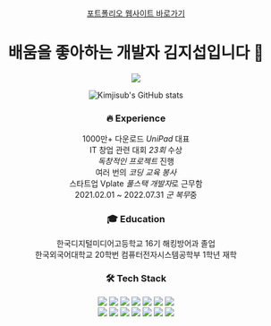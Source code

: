 <div align="center">
<a href="https://kimjisub.me">포트폴리오 웹사이트 바로가기</a>

# 배움을 좋아하는 개발자 김지섭입니다 👋
  
![](https://komarev.com/ghpvc/?username=kimjisub)

<!--![Top Langs](https://github-readme-stats.vercel.app/api/top-langs/?username=kimjisub&layout=compact&langs_count=8)-->

![Kimjisub's GitHub stats](https://github-readme-stats.vercel.app/api?username=kimjisub&show_icons=true&count_private=true)

### 🔥 Experience

1000만+ 다운로드 *UniPad* 대표<br/>
IT 창업 관련 대회 *23회* 수상<br/>
*독창적인 프로젝트* 진행<br/>
여러 번의 *코딩 교육 봉사*<br/>
스타트업 Vplate *풀스택 개발자*로 근무함<br/>
2021.02.01 ~ 2022.07.31 *군 복무*중<br/>


### 🎓 Education

한국디지털미디어고등학교 16기 해킹방어과 졸업<br/>
한국외국어대학교 20학번 컴퓨터전자시스템공학부 1학년 재학<br/>

### 🛠 Tech Stack

<img src="https://img.shields.io/badge/Html-E34F26?style=flat-square&logo=HTML5&logoColor=white"/>
<img src="https://img.shields.io/badge/CSS-1572B6?style=flat-square&logo=CSS3&logoColor=white"/>
<img src="https://img.shields.io/badge/JavaScript-F7DF1E?style=flat-square&logo=JavaScript&logoColor=white"/>
<img src="https://img.shields.io/badge/Python-3766AB?style=flat-square&logo=Python&logoColor=white"/>
<img src="https://img.shields.io/badge/Java-007396?style=flat-square&logo=Java&logoColor=white"/>
<img src="https://img.shields.io/badge/Kotlin-7F52FF?style=flat-square&logo=Kotlin&logoColor=white"/>
<img src="https://img.shields.io/badge/C%2B%2B-00599C?style=flat-square&logo=C%2B%2B&logoColor=white"/>

<br/>

<img src="https://img.shields.io/badge/Node.js-339933?style=flat-square&logo=Node.js&logoColor=white"/>
<img src="https://img.shields.io/badge/Android-3DDC84?style=flat-square&logo=Android&logoColor=white"/>
<img src="https://img.shields.io/badge/React.js-61DAFB?style=flat-square&logo=React&logoColor=white"/>
<img src="https://img.shields.io/badge/Arduino-00979D?style=flat-square&logo=Arduino&logoColor=white"/>
<img src="https://img.shields.io/badge/Docker-2496ED?style=flat-square&logo=Docker&logoColor=white"/>
<img src="https://img.shields.io/badge/Firebase-FFCA28?style=flat-square&logo=Firebase&logoColor=white"/>
<img src="https://img.shields.io/badge/AWS-232F3E?style=flat-square&logo=AmazonAWS&logoColor=white"/>


</div>

[website]: https://kimjisub.me
[notion]: https://www.notion.so/kimjisub/b47d075874e9420cb9804c4bd4f78691
